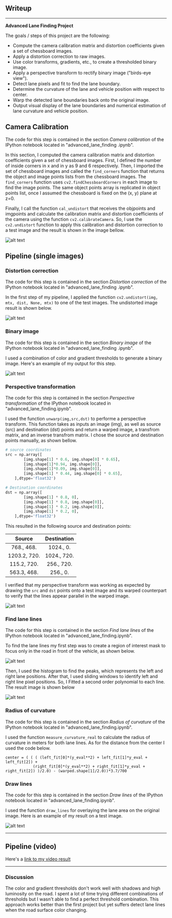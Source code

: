 ## Writeup

---

**Advanced Lane Finding Project**

The goals / steps of this project are the following:

* Compute the camera calibration matrix and distortion coefficients given a set of chessboard images.
* Apply a distortion correction to raw images.
* Use color transforms, gradients, etc., to create a thresholded binary image.
* Apply a perspective transform to rectify binary image ("birds-eye view").
* Detect lane pixels and fit to find the lane boundary.
* Determine the curvature of the lane and vehicle position with respect to center.
* Warp the detected lane boundaries back onto the original image.
* Output visual display of the lane boundaries and numerical estimation of lane curvature and vehicle position.

[//]: # (Image References)

[image1]: ./output_images/undistorted_chess.jpg "Undistorted"
[image2]: ./output_images/undistorted_test.jpg "Road Transformed"
[image3]: ./output_images/binary_test.jpg "Binary Example"
[image4]: ./output_images/warped_test.jpg "Warp Example"
[image5]: ./output_images/masked_test.jpg "Region of interest"
[image6]: ./output_images/detectedlines_test.jpg "Fit Visual"
[image7]: ./output_images/final.jpg "Output"
[video1]: ./output_video/project_video.mp4 "Video"


## Camera Calibration

The code for this step is contained in the section *Camera calibration* of the IPython notebook located in "advanced_lane_finding
.ipynb".  

In this section, I computed the camera calibration matrix and distortion coefficients given a set of chessboard images. First, I defined the number of inside corners in x and in y as 9 and 6 respectively. Then, I imported the set of chessboard images and called the ``find_corners`` function that returns the object and image points lists from the chessboard images. The ``find_corners`` function uses ``cv2.findChessboardCorners`` in each image to find the image points. The same object points array is replicated in object points list, once I assumed the chessboard is fixed on the (x, y) plane at z=0.

Finally, I call the function ``cal_undistort`` that receives the objpoints and imgpoints and calculate the calibration matrix and distortion coefficients of the camera using the function ``cv2.calibrateCamera``. So, I use the ``cv2.undistort`` function to apply this calibration and distortion correction to a test image and the result is shown in the image bellow.

![alt text][image1]

## Pipeline (single images)

### Distortion correction

The code for this step is contained in the section *Distortion correction* of the IPython notebook located in "advanced_lane_finding
.ipynb".

In the first step of my pipeline, I applied the function ``cv2.undistort(img, mtx, dist, None, mtx)`` to one of the test images. The undistorted image result is shown below.

![alt text][image2]

### Binary image

The code for this step is contained in the section *Binary image* of the IPython notebook located in "advanced_lane_finding
.ipynb".

I used a combination of color and gradient thresholds to generate a binary image. Here's an example of my output for this step. 

![alt text][image3]

### Perspective transformation

The code for this step is contained in the section *Perspective transformation* of the IPython notebook located in "advanced_lane_finding.ipynb".

I used the function ``unwarp(img,src,dst)`` to performe a perspective transform. This function takes as inputs an image (img), as well as source (src) and destination (dst) points and return a warped image, a transfrom matrix, and an inverse transfrom matrix. I chose the source and destination points manually, as shown bellow.

```python
# source coordinates
src = np.array([
        [img.shape[1] * 0.6, img.shape[0] * 0.65],
        [img.shape[1]*0.94, img.shape[0]],
        [img.shape[1]*0.09, img.shape[0]],
        [img.shape[1] * 0.44, img.shape[0] * 0.65],
    ],dtype='float32')

# Destination coordinates
dst = np.array([
        [img.shape[1] * 0.8, 0],
        [img.shape[1] * 0.8, img.shape[0]],
        [img.shape[1] * 0.2, img.shape[0]],
        [img.shape[1] * 0.2, 0],
    ],dtype='float32')
```

This resulted in the following source and destination points:

| Source 	| Destination 	|
|:------------:	|:-----------:	|
| 768., 468. 	| 1024., 0. 	|
| 1203.2, 720. 	| 1024., 720. 	|
| 115.2, 720. 	| 256., 720. 	|
| 563.3, 468. 	| 256., 0. 	|

I verified that my perspective transform was working as expected by drawing the `src` and `dst` points onto a test image and its warped counterpart to verify that the lines appear parallel in the warped image.

![alt text][image4]

### Find lane lines

The code for this step is contained in the section *Find lane lines* of the IPython notebook located in "advanced_lane_finding.ipynb".

To find the lane lines my first step was to create a region of interest mask to focus only in the road in front of the vehicle, as shown below.

![alt text][image5]

Then, I used the histogram to find the peaks, which represents the left and right lane positions. After that, I used sliding windows to identify left and right line pixel positions. So, I Fitted a second order polynomial to each line. The result image is shown below

![alt text][image6]

### Radius of curvature

The code for this step is contained in the section *Radius of curvature* of the IPython notebook located in "advanced_lane_finding.ipynb".

I used the function ``measure_curvature_real`` to calculate the radius of curvature in meters for both lane lines. As for the distance from the center I used the code below.

```
center = ( ( ( (left_fit[0]*(y_eval**2) + left_fit[1]*y_eval + left_fit[2]) +
            (right_fit[0]*(y_eval**2) + right_fit[1]*y_eval + right_fit[2]) )/2.0) - (warped.shape[1]/2.0))*3.7/700
```

### Draw lines

The code for this step is contained in the section *Draw lines* of the IPython notebook located in "advanced_lane_finding.ipynb".

I used the function ``draw_lines`` for overlaying the lane area on the original image. Here is an example of my result on a test image.

![alt text][image7]

---

## Pipeline (video)


Here's a [link to my video result](./output_video/project_video.mp4)

---

### Discussion

The color and gradient thresholds don't work well with shadows and high luminosity on the road. I spent a lot of time trying different combinations of thresholds but I wasn't able to find a perfect threshold combination. This approach works better than the first project but yet suffers detect lane lines when the road surface color changing. 

